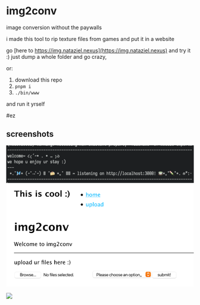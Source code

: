 # img2conv
image conversion without the paywalls

i made this tool to rip texture files from games and put it in a website

go [here to https://img.nataziel.nexus](https://img.nataziel.nexus) and try it :)
just dump a whole folder and go crazy, 

or:
1. download this repo
2. `pnpm i`
3. `./bin/www`

and run it yrself

#ez

## screenshots

![console](./public/images/console.png)
![console](./public/images/webbysite.png)

<a href="https://gamebanana.com/mods/420857"><img src="https://gamebanana.com/mods/embeddables/420857?type=large"/></a>
